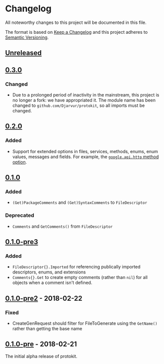 # Changelog

All noteworthy changes to this project will be documented in this file.

The format is based on [Keep a Changelog](http://keepachangelog.com/en/1.0.0/)
and this project adheres to [Semantic Versioning](http://semver.org/spec/v2.0.0.html).

## [Unreleased](https://github.com/pseudomuto/protokit/compare/v0.2.0...master)

## [0.3.0](https://github.com/pseudomuto/protokit/compare/v0.1.0...v0.2.0)

### Changed

* Due to a prolonged period of inactivity in the mainstream, this project is no longer a fork: we have appropriated it. The module name has been changed to `github.com/Djarvur/protokit`, so all imports must be changed.

## [0.2.0](https://github.com/pseudomuto/protokit/compare/v0.1.0...v0.2.0)

### Added

* Support for extended options in files, services, methods, enums, enum values, messages and fields. For example, the [`google.api.http` method option](https://cloud.google.com/service-infrastructure/docs/service-management/reference/rpc/google.api#httprule).

## [0.1.0](https://github.com/pseudomuto/protokit/compare/v0.1.0-pre3...v0.1.0)

### Added

* `(Get)PackageComments` and `(Get)SyntaxComments` to `FileDescriptor`

### Deprecated

* `Comments` and `GetComments()` from `FileDescriptor`

## [0.1.0-pre3](https://github.com/pseudomuto/protokit/compare/v0.1.0-pre2...v0.1.0-pre3)

### Added

* `FileDescriptor{}.Imported` for referencing publically imported descriptors, enums, and extensions
* `Comments{}.Get` to create empty comments (rather than `nil`) for all objects when a comment isn't defined.

## [0.1.0-pre2](https://github.com/pseudomuto/protokit/compare/v0.1.0-pre...v0.1.0-pre2) - 2018-02-22

### Fixed

* CreateGenRequest should filter for FileToGenerate using the `GetName()` rather than getting the base name

## [0.1.0-pre](https://github.com/pseudomuto/protokit/compare/c3aa082037b33bcd713106641e88afba846d003d...v0.1.0-pre) - 2018-02-21

The initial alpha release of protokit.
